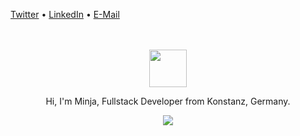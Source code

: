 [Twitter](https://twitter.com/minja_ppp) • [LinkedIn](https://www.linkedin.com/in/milijan-popovic/) • [E-Mail](mailto:milijan.popovic@web.de)

<br>
<br>

<div align='center'>
   <a href="#">
    <img width="60" height="60" src="https://user-images.githubusercontent.com/77694499/139705948-b36de4b3-c3a8-490f-903a-7979c2c785cd.png" /> 
   </a>

  <p>Hi, I'm Minja, Fullstack Developer from Konstanz, Germany.</p>
  
  <a href="#">
    <img src="https://github-readme-stats.vercel.app/api?username=minime89-maker&show_icons=true&icon_color=805AD5&text_color=718096&bg_color=ffffff&count_private=true&hide_title=true&hide_border=true&hide=contribs,issues" />
  </a>
</div>

